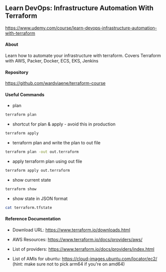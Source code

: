 ## Learn DevOps: Infrastructure Automation With Terraform

https://www.udemy.com/course/learn-devops-infrastructure-automation-with-terraform

#### About

Learn how to automate your infrastructure with terraform. Covers Terraform with AWS, Packer, Docker, ECS, EKS, Jenkins

#### Repository

https://github.com/wardviaene/terraform-course

#### Useful Commands

* plan
```bash
terraform plan
```

* shortcut for plan & apply - avoid this in production
```bash
terraform apply
```

* terraform plan and write the plan to out file
```bash
terraform plan -out out.terraform
```

* apply terraform plan using out file
```bash
terraform apply out.terraform
```

* show current state
```bash
terraform show
```

* show state in JSON format
```bash
cat terraform.tfstate
```

#### Reference Documentation

* Download URL: https://www.terraform.io/downloads.html

* AWS Resources: https://www.terraform.io/docs/providers/aws/

* List of providers: https://www.terraform.io/docs/providers/index.html

* List of AMIs for ubuntu: https://cloud-images.ubuntu.com/locator/ec2/ (hint: make sure not to pick arm64 if you're on amd64)

